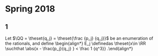 # Spring 2018

## 1

Let $\QQ = \theset{q_j} = \theset{\frac {p_j} {q_j}}$ be an enumeration of the rationals, and define
\begin{align*}
E_j \definedas \theset{x\in \RR \suchthat \abs{x - \frac{p_j}{q_j} } < \frac 1 {q^3}}
.\end{align*}
